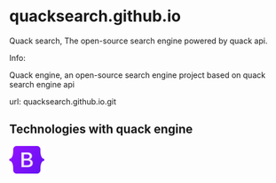<style>img{height: 50px; width: auto;}</style>
# quacksearch.github.io
Quack search, The open-source search engine powered by quack api.

<p>Info:</p>
Quack engine, an open-source search engine project based on quack search engine api

url: quacksearch.github.io.git


## Technologies with quack engine

![Bootstrap](/assets/img/technologies/Bootstrap_logo.png)